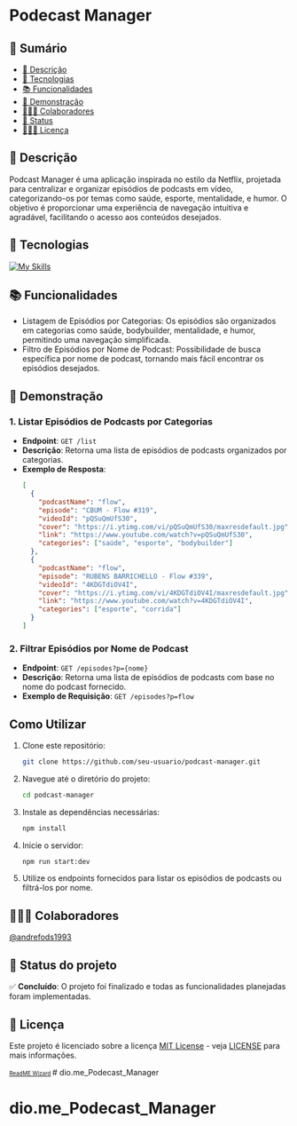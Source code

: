 # Podecast Manager

## 📎 Sumário

-   [📝 Descrição](#description)
-   [🔧 Tecnologias](#skills)
-   [📚 Funcionalidades](#functionalities)
-   [🚀 Demonstração](#demo)
-   [🧑🏾‍💻 Colaboradores](#contributor)
-   [🎯 Status](#status)
-   [🧑🏾‍💻 Licença](#license)

<h2 id="description">📝 Descrição</h2>

Podcast Manager é uma aplicação inspirada no estilo da Netflix, projetada para centralizar e organizar episódios de podcasts em vídeo, categorizando-os por temas como saúde, esporte, mentalidade, e humor. O objetivo é proporcionar uma experiência de navegação intuitiva e agradável, facilitando o acesso aos conteúdos desejados.

<h2 id="skills">🔧 Tecnologias</h2>

[![My Skills](https://skillicons.dev/icons?i=js,nodejs,ts)](https://skillicons.dev)

<h2 id="functionalities">📚 Funcionalidades</h2>

- Listagem de Episódios por Categorias: Os episódios são organizados em categorias como saúde, bodybuilder, mentalidade, e humor, permitindo uma navegação simplificada.
- Filtro de Episódios por Nome de Podcast: Possibilidade de busca específica por nome de podcast, tornando mais fácil encontrar os episódios desejados.

<h2 id="demo">🚀 Demonstração</h2>

### 1. Listar Episódios de Podcasts por Categorias

- **Endpoint**: `GET /list`
- **Descrição**: Retorna uma lista de episódios de podcasts organizados por categorias.
- **Exemplo de Resposta**:
  ```json
  [
    {
      "podcastName": "flow",
      "episode": "CBUM - Flow #319",
      "videoId": "pQSuQmUfS30",
      "cover": "https://i.ytimg.com/vi/pQSuQmUfS30/maxresdefault.jpg",
      "link": "https://www.youtube.com/watch?v=pQSuQmUfS30",
      "categories": ["saúde", "esporte", "bodybuilder"]
    },
    {
      "podcastName": "flow",
      "episode": "RUBENS BARRICHELLO - Flow #339",
      "videoId": "4KDGTdiOV4I",
      "cover": "https://i.ytimg.com/vi/4KDGTdiOV4I/maxresdefault.jpg",
      "link": "https://www.youtube.com/watch?v=4KDGTdiOV4I",
      "categories": ["esporte", "corrida"]
    }
  ]
  ```

### 2. Filtrar Episódios por Nome de Podcast

- **Endpoint**: `GET /episodes?p={nome}`
- **Descrição**: Retorna uma lista de episódios de podcasts com base no nome do podcast fornecido.
- **Exemplo de Requisição**: `GET /episodes?p=flow`


## Como Utilizar

1. Clone este repositório:
   ```bash
   git clone https://github.com/seu-usuario/podcast-manager.git
   ```
2. Navegue até o diretório do projeto:
   ```bash
   cd podcast-manager
   ```
3. Instale as dependências necessárias:
   ```bash
   npm install
   ```
4. Inicie o servidor:
   ```bash
   npm run start:dev
   ```
5. Utilize os endpoints fornecidos para listar os episódios de podcasts ou filtrá-los por nome.


<h2 id="contributor">🧑🏾‍💻 Colaboradores</h2>

[@andrefods1993](https://github.com/andrefods1993)

<h2 id="status">🎯 Status do projeto</h2>

✅ **Concluído**: O projeto foi finalizado e todas as funcionalidades planejadas foram implementadas.

<h2 id="license">📄 Licença</h2>

Este projeto é licenciado sobre a licença [MIT License](https://opensource.org/licenses/MIT) - veja [LICENSE](LICENSE) para mais informações.

<span style="font-size: 10px;"> [ReadME Wizard](https://github.com/andrefods1993) </span># dio.me_Podecast_Manager
# dio.me_Podecast_Manager
